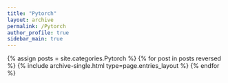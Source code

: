 ```yaml
---
title: "Pytorch"
layout: archive
permalink: /Pytorch
author_profile: true
sidebar_main: true
---
```


{% assign posts = site.categories.Pytorch %}
{% for post in posts reversed %} {% include archive-single.html type=page.entries_layout %} {% endfor %}

